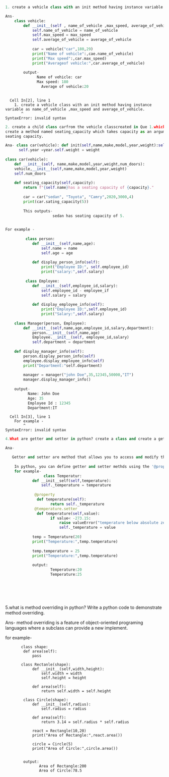 ```python

```


```python
1. create a vehicle class with an init method having instance variable as name_of_vehicle ,max_speed and average_of_vehicle.

Ans-
    class vehicle:
        def __init__(self , name_of_vehicle ,max_speed, average_of_vehicle):
            self.name_of_vehicle = name_of_vehicle
            self.max_speed = max_speed
            self.average_of_vehicle = average_of_vehicle
            
            car = vehicle("car",180,29)
            print("Name of vehicle":,cae.name_of_vehicle)
            print("Max speed":,car.max_speed)
            print("Averageof vehicle:",car.average_of_vehicle)
            
        output-
              Name of vehicle: car
              Max speed: 180
                Average of vehicle:20
            
```


      Cell In[2], line 1
        1. create a vehicle class with an init method having instance variable as name_of_vehicle ,max_speed and average_of_vehicle.
           ^
    SyntaxError: invalid syntax




```python
2. create a child class carfrom the vehicle classcreated in Que 1.which will inherit the vehicle class.
create a method named seating_capacity which takes capacity as an argument and returns the name of the vehicle and its 
seating capacity.

Ana- class car(vehicle): def init(self,name,make,model,year,weight):self.name = name self.make = make self.model=model
      self.year =year.self.weight = weight
         
class car(vehicle):
    def __init__(self, name,make,model,year,weight,num_doors):
    vehicle,__init__(self,name,make,model,year,weight)
    self.num_doors
    
    def seating_capacity(self,capacity):
        return f"{self.name}has a seating capacity of {capacity}."
        
        car = car("sedan", "Toyota", "Camry",2020,3000,4)
        print(car.sating_capacity(5))
        
        This outputs-
                     sedan has seating capacity of 5.
      
```


```python
For example - 
           
         class person:
            def __init__(self,name,age):
                self.name = name
                self.age = age 
                
            def display_person_info(self):
                print("Employee ID:", self.employee_id)
                print("salary:",self.salary)
                
         class Employee:
            def __init__(self,employee_id,salary):
                self.employee_id - employee_if
                self.salary = salary
                
            def display_employee_info(self):
                print("Employee ID:",self.employee_id)
                print("Salary:",self.salary)
                
    class Manager(person, Employee):
        def __init__(self,name,age,employee_id,salary,department):
            person.__init__(self,name,age)
            Employee.__init__(self, employee_id,salary)
            self.department = department
            
    def display_manager_info(self):
        person.display_person_info(self)
        employee.display_employee_info(self)
        print("Department:"self.department)
        
        manager = manager("john Doe",35,12345,50000,"IT")
        manager.display_manager_info()
        
    output- 
          Name: John Doe
          Age: 35
          Employee Id : 12345
          Department:IT

```


      Cell In[3], line 1
        For example -
            ^
    SyntaxError: invalid syntax




```python
4.What are getter and setter in python? create a class and create a getter and a setter method in this class.

Ana- 

   Getter and setter are method that allows you to access and modify the values of the private attributes of a class.
    
    In python, you can define getter and setter methds using the '@property' and '@<property_name>.setter' decorators,resp.
    for example- 
                 class Temperatur:
            def __init__self(self,temperature):
                self._temperature = temperature
                
             @property
              def temperature(self):
                    return self._temperature
             @temperature.setter
              def temperature(self,value):
                    if value< -273.15:
                        raise valueError("temperature below absolute zero")
                        self._temperature = value
                        
            temp = Temperature(20)
            print("Temperature:",temp.temperature)
            
            temp.temperature = 25
            print("Temperature:",temp.temperature)
            
            output:
                    Temperature:20
                    Temperature:25
            
                
                
    
    
```

5.what is method overriding in python? Write a python code to demonstrate method overriding.

Ans- 
    method overriding is a feature of object-oriented programing languages where a subclass can provide a new implement.
    
for example- 
          
           class shape:
            def area(self):
                pass
          
           class Rectanle(shape):
                def __init__(self,width,height):
                    self.width = width
                    self.height = height
                    
                def area(self):
                    return self.width = self.height
                
            class Circle(shape):
                def __init__(self,radius):
                    self.radius = radius
                
                def area(self):
                    return 3.14 = self.radius * self.radius
                
                react = Rectangle(10,20)
                print("Area of Rectangle:",react.area())
                
                circle = Circle(5)
                print("Area of Circle:",circle.area())
                
                
            output:
                   Area of Rectangle:200
                   Area of Circle:78.5
                
                    
                
                
